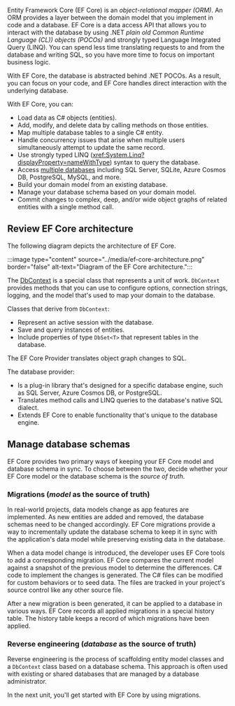 Entity Framework Core (EF Core) is an *object-relational mapper (ORM)*. An ORM provides a layer between the domain model that you implement in code and a database. EF Core is a data access API that allows you to interact with the database by using .NET *plain old Common Runtime Language (CL)) objects (POCOs)* and strongly typed Language Integrated Query (LINQ). You can spend less time translating requests to and from the database and writing SQL, so you have more time to focus on important business logic.

With EF Core, the database is abstracted behind .NET POCOs. As a result, you can focus on your code, and EF Core handles direct interaction with the underlying database.

With EF Core, you can:

- Load data as C# objects (entities).
- Add, modify, and delete data by calling methods on those entities.
- Map multiple database tables to a single C# entity.
- Handle concurrency issues that arise when multiple users simultaneously attempt to update the same record.
- Use strongly typed LINQ (<xref:System.Linq?displayProperty=nameWithType>) syntax to query the database.
- Access [multiple databases](/ef/core/providers/) including SQL Server, SQLite, Azure Cosmos DB, PostgreSQL, MySQL, and more.
- Build your domain model from an existing database.
- Manage your database schema based on your domain model.
- Commit changes to complex, deep, and/or wide object graphs of related entities with a single method call.

## Review EF Core architecture

The following diagram depicts the architecture of EF Core.

:::image type="content" source="../media/ef-core-architecture.png" border="false" alt-text="Diagram of the EF Core architecture.":::

The [DbContext](/ef/core/dbcontext-configuration) is a special class that represents a unit of work. `DbContext` provides methods that you can use to configure options, connection strings, logging, and the model that's used to map your domain to the database.

Classes that derive from `DbContext`:

- Represent an active session with the database.
- Save and query instances of entities.
- Include properties of type `DbSet<T>` that represent tables in the database.

The EF Core Provider translates object graph changes to SQL.

The database provider:

- Is a plug-in library that's designed for a specific database engine, such as SQL Server, Azure Cosmos DB, or PostgreSQL.
- Translates method calls and LINQ queries to the database's native SQL dialect.
- Extends EF Core to enable functionality that's unique to the database engine.

## Manage database schemas

EF Core provides two primary ways of keeping your EF Core model and database schema in sync. To choose between the two, decide whether your EF Core model or the database schema is the *source of truth*.

### Migrations (*model* as the source of truth)

In real-world projects, data models change as app features are implemented. As new entities are added and removed, the database schemas need to be changed accordingly. EF Core migrations provide a way to incrementally update the database schema to keep it in sync with the application's data model while preserving existing data in the database.

When a data model change is introduced, the developer uses EF Core tools to add a corresponding migration. EF Core compares the current model against a snapshot of the previous model to determine the differences. C# code to implement the changes is generated. The C# files can be modified for custom behaviors or to seed data. The files are tracked in your project's source control like any other source file.

After a new migration is been generated, it can be applied to a database in various ways. EF Core records all applied migrations in a special history table. The history table keeps a record of which migrations have been applied.

### Reverse engineering (*database* as the source of truth)

Reverse engineering is the process of scaffolding entity model classes and a `DbContext` class based on a database schema. This approach is often used with existing or shared databases that are managed by a database administrator.

In the next unit, you'll get started with EF Core by using migrations.
